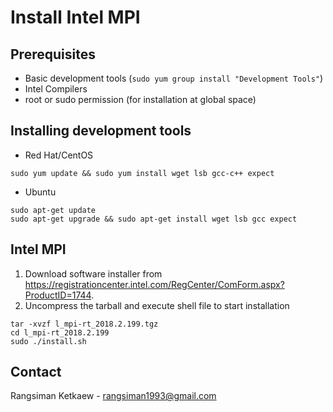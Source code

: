 # Install Intel MPI

## Prerequisites

- Basic development tools (`sudo yum group install "Development Tools"`)
- Intel Compilers
- root or sudo permission (for installation at global space)

## Installing development tools

- Red Hat/CentOS

```
sudo yum update && sudo yum install wget lsb gcc-c++ expect
```

- Ubuntu

```
sudo apt-get update
sudo apt-get upgrade && sudo apt-get install wget lsb gcc expect
```

## Intel MPI

1. Download software installer from https://registrationcenter.intel.com/RegCenter/ComForm.aspx?ProductID=1744.
2. Uncompress the tarball and execute shell file to start installation

```
tar -xvzf l_mpi-rt_2018.2.199.tgz
cd l_mpi-rt_2018.2.199
sudo ./install.sh
```

## Contact

Rangsiman Ketkaew - rangsiman1993@gmail.com
